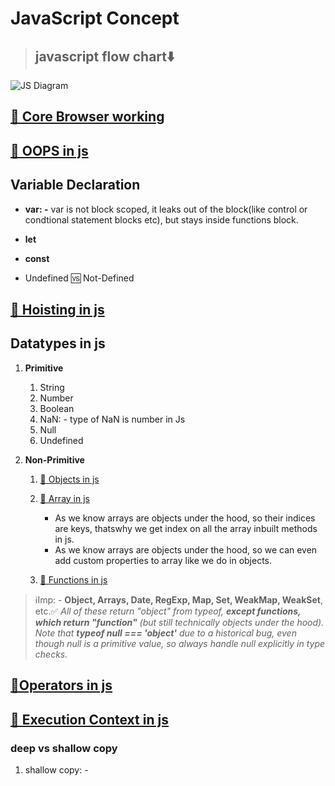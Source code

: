 # **JavaScript Concept**

> ## javascript flow chart⬇️

![JS Diagram](./imgs/js-flow-chart.png)

## **[🔗 Core Browser working](../browser/browser.md)**

## **[🔗 OOPS in js](./jslang/oopsinjs.md)**

## **Variable Declaration**

- **var: -** var is not block scoped, it leaks out of the block(like control or condtional statement blocks etc), but stays inside functions block.
- **let**
- **const**

- Undefined 🆚 Not-Defined

## **[🔗 Hoisting in js](./jslang/other-concepts/hoisting.md)**

## **Datatypes in js**

1. **Primitive**
   1. String
   2. Number
   3. Boolean
   4. NaN: - type of NaN is number in Js
   5. Null
   6. Undefined
2. **Non-Primitive**

   1. [🔗 Objects in js](./jslang/dataManupulationinjs/objectinjs.js)

   2. [🔗 Array in js](./jslang/dataManupulationinjs/arrayinjs.js)

      - As we know arrays are objects under the hood, so their indices are keys, thatswhy we get index on all the array inbuilt methods in js.
      - As we know arrays are objects under the hood, so we can even add custom properties to array like we do in objects.

   3. [🔗 Functions in js](./jslang/dataManupulationinjs/functioninjs.js)

> ℹ️Imp: - **Object, Arrays, Date, RegExp, Map, Set, WeakMap, WeakSet**, etc.✅ _All of these return "object" from typeof, **except functions, which return "function"** (but still technically objects under the hood). Note that **typeof null === 'object'** due to a historical bug, even though null is a primitive value, so always handle null explicitly in type checks._

## **[🔗Operators in js](./jslang/operatorsinjs.md#operators)**

## **[🔗 Execution Context in js](./jslang/other-concepts/execution-context.md)**

### deep vs shallow copy

1. shallow copy: -
